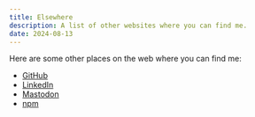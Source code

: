```yaml
---
title: Elsewhere
description: A list of other websites where you can find me.
date: 2024-08-13
---
```


Here are some other places on the web where you can find me:

* [GitHub](https://github.com/rubenarakelyan)
* [LinkedIn](https://www.linkedin.com/in/rubenarakelyan/)
* [Mastodon](https://ruby.social/@ruben)
* [npm](https://www.npmjs.com/~rubenarakelyan)
